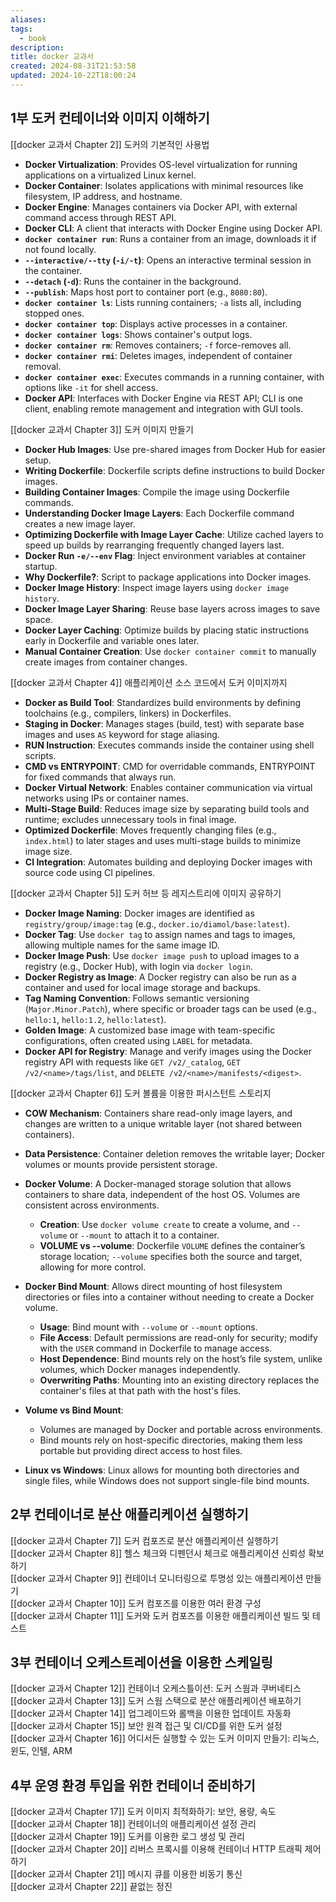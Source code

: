 ```yaml
---
aliases: 
tags:
  - book
description: 
title: docker 교과서
created: 2024-08-31T21:53:58
updated: 2024-10-22T18:00:24
---
```


## 1부 도커 컨테이너와 이미지 이해하기

[[docker 교과서 Chapter 2]] 도커의 기본적인 사용법

- **Docker Virtualization**: Provides OS-level virtualization for running applications on a virtualized Linux kernel.
- **Docker Container**: Isolates applications with minimal resources like filesystem, IP address, and hostname.
- **Docker Engine**: Manages containers via Docker API, with external command access through REST API.
- **Docker CLI**: A client that interacts with Docker Engine using Docker API.
- **`docker container run`**: Runs a container from an image, downloads it if not found locally.
- **`--interactive/--tty` (`-i/-t`)**: Opens an interactive terminal session in the container.
- **`--detach` (`-d`)**: Runs the container in the background.
- **`--publish`**: Maps host port to container port (e.g., `8080:80`).
- **`docker container ls`**: Lists running containers; `-a` lists all, including stopped ones.
- **`docker container top`**: Displays active processes in a container.
- **`docker container logs`**: Shows container's output logs.
- **`docker container rm`**: Removes containers; `-f` force-removes all.
- **`docker container rmi`**: Deletes images, independent of container removal.
- **`docker container exec`**: Executes commands in a running container, with options like `-it` for shell access.
- **Docker API**: Interfaces with Docker Engine via REST API; CLI is one client, enabling remote management and integration with GUI tools.

[[docker 교과서 Chapter 3]] 도커 이미지 만들기

- **Docker Hub Images**: Use pre-shared images from Docker Hub for easier setup.
- **Writing Dockerfile**: Dockerfile scripts define instructions to build Docker images.
- **Building Container Images**: Compile the image using Dockerfile commands.
- **Understanding Docker Image Layers**: Each Dockerfile command creates a new image layer.
- **Optimizing Dockerfile with Image Layer Cache**: Utilize cached layers to speed up builds by rearranging frequently changed layers last.
- **Docker Run `-e/--env` Flag**: Inject environment variables at container startup.
- **Why Dockerfile?**: Script to package applications into Docker images.
- **Docker Image History**: Inspect image layers using `docker image history`.
- **Docker Image Layer Sharing**: Reuse base layers across images to save space.
- **Docker Layer Caching**: Optimize builds by placing static instructions early in Dockerfile and variable ones later.
- **Manual Container Creation**: Use `docker container commit` to manually create images from container changes.

[[docker 교과서 Chapter 4]] 애플리케이션 소스 코드에서 도커 이미지까지

- **Docker as Build Tool**: Standardizes build environments by defining toolchains (e.g., compilers, linkers) in Dockerfiles.
- **Staging in Docker**: Manages stages (build, test) with separate base images and uses `AS` keyword for stage aliasing.
- **RUN Instruction**: Executes commands inside the container using shell scripts.
- **CMD vs ENTRYPOINT**: CMD for overridable commands, ENTRYPOINT for fixed commands that always run.
- **Docker Virtual Network**: Enables container communication via virtual networks using IPs or container names.
- **Multi-Stage Build**: Reduces image size by separating build tools and runtime; excludes unnecessary tools in final image.
- **Optimized Dockerfile**: Moves frequently changing files (e.g., `index.html`) to later stages and uses multi-stage builds to minimize image size.
- **CI Integration**: Automates building and deploying Docker images with source code using CI pipelines.

[[docker 교과서 Chapter 5]]  도커 허브 등 레지스트리에 이미지 공유하기  

- **Docker Image Naming**: Docker images are identified as `registry/group/image:tag` (e.g., `docker.io/diamol/base:latest`).
- **Docker Tag**: Use `docker tag` to assign names and tags to images, allowing multiple names for the same image ID.
- **Docker Image Push**: Use `docker image push` to upload images to a registry (e.g., Docker Hub), with login via `docker login`.
- **Docker Registry as Image**: A Docker registry can also be run as a container and used for local image storage and backups.
- **Tag Naming Convention**: Follows semantic versioning (`Major.Minor.Patch`), where specific or broader tags can be used (e.g., `hello:1`, `hello:1.2`, `hello:latest`).
- **Golden Image**: A customized base image with team-specific configurations, often created using `LABEL` for metadata.
- **Docker API for Registry**: Manage and verify images using the Docker registry API with requests like `GET /v2/_catalog`, `GET /v2/<name>/tags/list`, and `DELETE /v2/<name>/manifests/<digest>`.

[[docker 교과서 Chapter 6]]  도커 볼륨을 이용한 퍼시스턴트 스토리지

- **COW Mechanism**: Containers share read-only image layers, and changes are written to a unique writable layer (not shared between containers).
- **Data Persistence**: Container deletion removes the writable layer; Docker volumes or mounts provide persistent storage.

- **Docker Volume**: A Docker-managed storage solution that allows containers to share data, independent of the host OS. Volumes are consistent across environments.
    - **Creation**: Use `docker volume create` to create a volume, and `--volume` or `--mount` to attach it to a container.
    - **VOLUME vs --volume**: Dockerfile `VOLUME` defines the container’s storage location; `--volume` specifies both the source and target, allowing for more control.

- **Docker Bind Mount**: Allows direct mounting of host filesystem directories or files into a container without needing to create a Docker volume.
    - **Usage**: Bind mount with `--volume` or `--mount` options. 
    - **File Access**: Default permissions are read-only for security; modify with the `USER` command in Dockerfile to manage access.
    - **Host Dependence**: Bind mounts rely on the host’s file system, unlike volumes, which Docker manages independently.
    - **Overwriting Paths**: Mounting into an existing directory replaces the container's files at that path with the host's files.

- **Volume vs Bind Mount**: 
    - Volumes are managed by Docker and portable across environments.
    - Bind mounts rely on host-specific directories, making them less portable but providing direct access to host files.

- **Linux vs Windows**: Linux allows for mounting both directories and single files, while Windows does not support single-file bind mounts.

## 2부 컨테이너로 분산 애플리케이션 실행하기

[[docker 교과서 Chapter 7]]  도커 컴포즈로 분산 애플리케이션 실행하기  
[[docker 교과서 Chapter 8]]  헬스 체크와 디펜던시 체크로 애플리케이션 신뢰성 확보하기  
[[docker 교과서 Chapter 9]]  컨테이너 모니터링으로 투명성 있는 애플리케이션 만들기  
[[docker 교과서 Chapter 10]]  도커 컴포즈를 이용한 여러 환경 구성  
[[docker 교과서 Chapter 11]]  도커와 도커 컴포즈를 이용한 애플리케이션 빌드 및 테스트

## 3부 컨테이너 오케스트레이션을 이용한 스케일링

[[docker 교과서 Chapter 12]]  컨테이너 오케스틀이션: 도커 스웜과 쿠버네티스  
[[docker 교과서 Chapter 13]]  도커 스웜 스택으로 분산 애플리케이션 배포하기  
[[docker 교과서 Chapter 14]]  업그레이드와 롤백을 이용한 업데이트 자동화  
[[docker 교과서 Chapter 15]]  보안 원격 접근 및 CI/CD를 위한 도커 설정  
[[docker 교과서 Chapter 16]]  어디서든 실행할 수 있는 도커 이미지 만들기: 리눅스, 윈도, 인텔, ARM

## 4부 운영 환경 투입을 위한 컨테이너 준비하기

[[docker 교과서 Chapter 17]]  도커 이미지 최적화하기: 보안, 용량, 속도  
[[docker 교과서 Chapter 18]]  컨테이너의 애플리케이션 설정 관리  
[[docker 교과서 Chapter 19]]  도커를 이용한 로그 생성 및 관리  
[[docker 교과서 Chapter 20]]  리버스 프록시를 이용해 컨테이너 HTTP 트래픽 제어하기  
[[docker 교과서 Chapter 21]] 메시지 큐를 이용한 비동기 통신  
[[docker 교과서 Chapter 22]] 끝없는 정진

